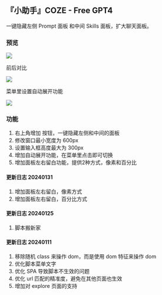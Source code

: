 ## 『小助手』COZE - Free GPT4

一键隐藏左侧 Prompt 面板 和中间 Skills 面板，扩大聊天面板。

### 预览

![](https://s2.loli.net/2024/01/25/LTrOasjGUY6Kf5x.png)

前后对比

![](https://s2.loli.net/2024/01/25/jdWHkw8oQ3IOATg.png)

菜单里设置自动展开功能

![](https://s2.loli.net/2024/01/25/OiXKyr6LBcevu23.png)


### 功能
1. 右上角增加 按钮，一键隐藏左侧和中间的面板
2. 修改窗口最小宽度为 600px
3. 设置输入框高度最大为 300px
4. 增加自动展开功能，在菜单里点击即可切换
5. 增加面板左右留白功能，提供2种方式，像素和百分比

#### 更新日志 20240131
1. 增加面板左右留白，像素方式
2. 增加面板左右留白，百分比方式

#### 更新日志 20240125
1. 脚本搬新家

#### 更新日志 20240111
1. 移除随机 class 来操作 dom，而是使用 dom 特征来操作 dom
2. 优化脚本菜单文字
3. 优化 SPA 导致脚本不生效的问题
4. 优化 url 匹配的精准度，避免在其他页面也生效
5. 增加对 explore 页面的支持
